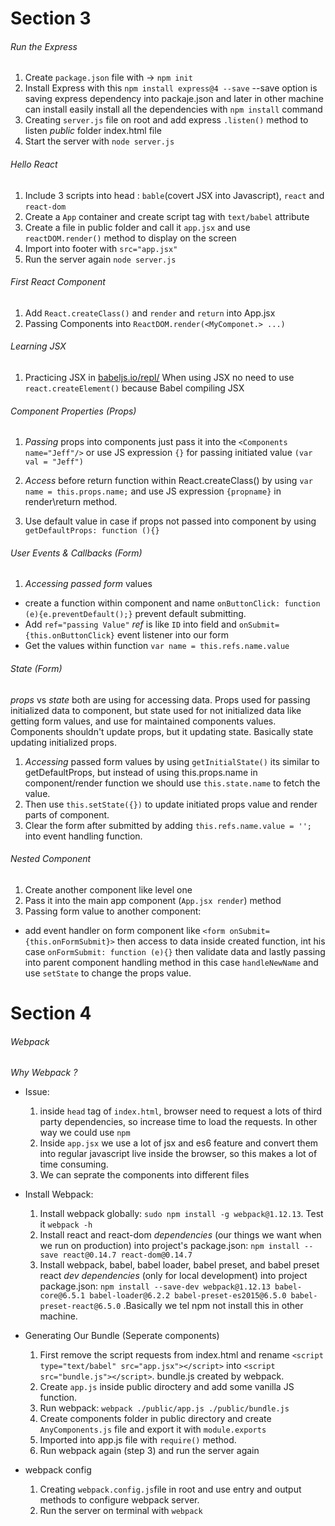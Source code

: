 
# Section 3
###### Run the Express
1. Create `package.json` file with -> `npm init`  
2. Install Express with this `npm install express@4 --save` --save option is saving express dependency into packaje.json and later in other machine can install easily install all the dependencies with `npm install` command
3. Creating `server.js` file on root and add express `.listen()` method to listen *public* folder index.html file
4. Start the server with `node server.js`


###### Hello React
1. Include 3 scripts into head : `bable`(covert JSX into Javascript), `react` and `react-dom`
2. Create a `App` container and create script tag with `text/babel` attribute
3. Create a file in public folder and call it `app.jsx` and use `reactDOM.render()` method to display on the screen
4. Import into footer with `src="app.jsx"`
5. Run the server again `node server.js`

###### First React Component
1. Add `React.createClass()` and `render` and `return` into App.jsx
2. Passing Components into `ReactDOM.render(<MyComponet.> ...)`

###### Learning JSX
1. Practicing JSX in [babeljs.io/repl/](http://babeljs.io/repl/)
     When using JSX no need to use `react.createElement()` because Babel compiling JSX
###### Component Properties (Props)
1. *Passing* props into components  just pass it into the `<Components name="Jeff"/>` or use JS expression `{}` for passing initiated value `(var val = "Jeff")`

2. *Access* before return function within React.createClass() by using `var name = this.props.name;` and use JS expression `{propname}` in render\return method.
3. Use default value in case if props not passed into component by using `getDefaultProps: function (){}`

###### User Events & Callbacks (Form)
1. *Accessing passed form* values
- create a function within component and name `onButtonClick: function (e){e.preventDefault();}` prevent default submitting.
- Add `ref="passing Value"` *ref* is like `ID` into field and `onSubmit={this.onButtonClick}` event listener into our form
- Get the values within function `var name = this.refs.name.value`

###### State (Form)
*props* vs *state* both are using for accessing data. Props used for passing  initialized data to component, but state used for not initialized data like getting form values, and use for maintained components values. Components shouldn't update props, but it updating state. Basically state updating initialized props.

1. *Accessing* passed form values by using `getInitialState()` its similar to getDefaultProps, but instead of using this.props.name in component/render function we should use `this.state.name` to fetch the value.
2. Then use `this.setState({})` to update initiated props value and render parts of component.
3. Clear the form after submitted by adding `this.refs.name.value = '';` into event handling function.

###### Nested Component
1. Create another component like level one
2. Pass it into the main app component (`App.jsx render`) method
3. Passing form value to another component:
- add event handler on form component like `<form onSubmit={this.onFormSubmit}>` then access to data inside created function, int his case `onFormSubmit: function (e){}` then validate data and lastly passing into parent component handling method in this case `handleNewName` and use `setState` to change the props value.

# Section 4

###### Webpack
*Why Webpack ?*
- Issue:
     1. inside `head` tag of `index.html`, browser need to request a lots of third party dependencies, so increase time to load the requests. In other way we could use `npm`
     2. Inside `app.jsx` we use a lot of jsx and es6 feature and convert them into regular javascript live inside the browser, so this makes a lot of time consuming.
     3. We can seprate the components into different files

- Install Webpack:
     1. Install webpack globally: `sudo npm install -g webpack@1.12.13`. Test it `webpack -h`
     2. Install react and react-dom  *dependencies* (our things we want when we run on production) into project's package.json: `npm install --save react@0.14.7 react-dom@0.14.7`
     3. Install webpack, babel, babel loader, babel preset, and babel preset react *dev dependencies* (only for local development) into project package.json: `npm install --save-dev webpack@1.12.13 babel-core@6.5.1 babel-loader@6.2.2 babel-preset-es2015@6.5.0 babel-preset-react@6.5.0` .Basically we tel npm not install this in other machine.
- Generating Our Bundle (Seperate components)
     1. First remove the script requests from index.html and rename `<script type="text/babel" src="app.jsx"></script>` into `<script src="bundle.js"></script>`. bundle.js created by webpack.
     2. Create `app.js` inside public diroctery and add some vanilla JS function.
     3. Run webpack: `webpack ./public/app.js ./public/bundle.js`
     4. Create components folder in public directory and create `AnyComponents.js` file and export it with `module.exports`
     5. Imported into app.js file with `require()` method.
     6. Run webpack again (step 3) and run the server again
- webpack config
     1. Creating `webpack.config.js`file in root and use entry and output methods to configure webpack server.
     2. Run the server on terminal with `webpack`

